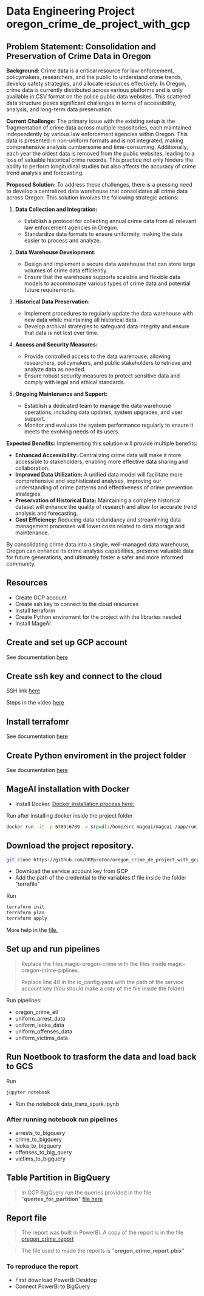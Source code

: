 # Data Engineering Project oregon_crime_de_project_with_gcp


## Problem Statement: Consolidation and Preservation of Crime Data in Oregon

**Background:**
Crime data is a critical resource for law enforcement, policymakers, researchers, and the public to understand crime trends, develop safety strategies, and allocate resources effectively. In Oregon, crime data is currently distributed across various platforms and is only available in CSV format on the police public data websites. This scattered data structure poses significant challenges in terms of accessibility, analysis, and long-term data preservation.

**Current Challenge:**
The primary issue with the existing setup is the fragmentation of crime data across multiple repositories, each maintained independently by various law enforcement agencies within Oregon. This data is presented in non-uniform formats and is not integrated, making comprehensive analysis cumbersome and time-consuming. Additionally, each year the oldest data is removed from the public websites, leading to a loss of valuable historical crime records. This practice not only hinders the ability to perform longitudinal studies but also affects the accuracy of crime trend analysis and forecasting.

**Proposed Solution:**
To address these challenges, there is a pressing need to develop a centralized data warehouse that consolidates all crime data across Oregon. This solution involves the following strategic actions:

1. **Data Collection and Integration:**
   - Establish a protocol for collecting annual crime data from all relevant law enforcement agencies in Oregon.
   - Standardize data formats to ensure uniformity, making the data easier to process and analyze.

2. **Data Warehouse Development:**
   - Design and implement a secure data warehouse that can store large volumes of crime data efficiently.
   - Ensure that the warehouse supports scalable and flexible data models to accommodate various types of crime data and potential future requirements.

3. **Historical Data Preservation:**
   - Implement procedures to regularly update the data warehouse with new data while maintaining all historical data.
   - Develop archival strategies to safeguard data integrity and ensure that data is not lost over time.

4. **Access and Security Measures:**
   - Provide controlled access to the data warehouse, allowing researchers, policymakers, and public stakeholders to retrieve and analyze data as needed.
   - Ensure robust security measures to protect sensitive data and comply with legal and ethical standards.

5. **Ongoing Maintenance and Support:**
   - Establish a dedicated team to manage the data warehouse operations, including data updates, system upgrades, and user support.
   - Monitor and evaluate the system performance regularly to ensure it meets the evolving needs of its users.

**Expected Benefits:**
Implementing this solution will provide multiple benefits:
   - **Enhanced Accessibility:** Centralizing crime data will make it more accessible to stakeholders, enabling more effective data sharing and collaboration.
   - **Improved Data Utilization:** A unified data model will facilitate more comprehensive and sophisticated analyses, improving our understanding of crime patterns and effectiveness of crime prevention strategies.
   - **Preservation of Historical Data:** Maintaining a complete historical dataset will enhance the quality of research and allow for accurate trend analysis and forecasting.
   - **Cost Efficiency:** Reducing data redundancy and streamlining data management processes will lower costs related to data storage and maintenance.

By consolidating crime data into a single, well-managed data warehouse, Oregon can enhance its crime analysis capabilities, preserve valuable data for future generations, and ultimately foster a safer and more informed community.

## Resources 
- Create GCP account
- Create ssh key to connect to the cloud resources
- Install terraform
- Create Python enviroment for the project with the libraries needed 
- Install MageAI

## Create and set up GCP account
See documentation [here](gcp.md)

## Create ssh key and connect to the cloud
SSH link [here](https://cloud.google.com/compute/docs/connect/create-ssh-keys)

Steps in the video [here](https://www.youtube.com/watch?v=ae-CV2KfoN0&list=PL3MmuxUbc_hJed7dXYoJw8DoCuVHhGEQb&index=14)

## Install terrafomr
See documentation [here](terraform_setup.md)

## Create Python enviroment in the project folder
See documentation [here](python_env_creation.md)

## MageAI installation with Docker
- Install Docker. [Docker installation process here: ](https://docs.docker.com/engine/install/)

Run after installing docker inside the project folder
```bash
docker run -it -p 6789:6789 -v $(pwd):/home/src mageai/mageai /app/run_app.sh mage start mage-oregon-crime
```

## Download the project repository.

```bash
git clone https://github.com/DRPproton/oregon_crime_de_project_with_gcp.git
```

- Download the service account key from GCP
- Add the path of the credential to the variables.tf file inside the folder "terrafile"

Run
```bash
terraform init
terraform plan
terraform apply
```
More help in the [file.](terraform_setup.md)

## Set up and run pipelines
> Replace the files magic-oregon-crime with the files inside magic-oregon-crime-piplines.

> Replace line 40 in the io_config.yaml with the path of the service account key (You should make a coty of the file inside the folder)


Run pipelines:
- oregon_crime_etl	
- uniform_arrest_data	
- uniform_leoka_data	
- uniform_offenses_data	
- uniform_victims_data


## Run Noetbook to trasform the data and load back to GCS

Run 
```bash
jupyter notebook
```

- Run the notebook data_trans_spark.ipynb

### After running notebook  run pipelines 

- arrests_to_bigquery	
- crime_to_bigquery	
- leoka_to_bigquery	
- offenses_to_big_query	
- victims_to_bigquery	


## Table Partition in BigQuery

> In GCP BigQuery run the queries provided in the file "**queries_for_partition**" [file here](queries_for_partition)

## Report file 
> The report was built in PowerBi. A copy of the report is in the file [oregon_crime_report](oregon_crime_report.pdf)

> The file used to made the reports is "**oregon_crime_report.pbix**"

### To reproduce the report
- First download PowerBi Desktop
- Connect PowerBi to BigQuery
